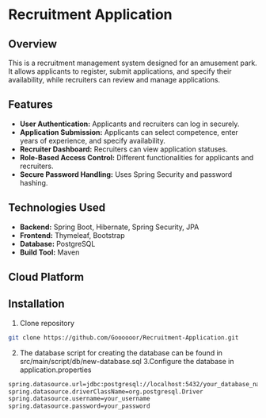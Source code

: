 # Recruitment Application

## Overview
This is a recruitment management system designed for an amusement park. It allows applicants to register, submit applications, and specify their availability, while recruiters can review and manage applications.

## Features
- **User Authentication:** Applicants and recruiters can log in securely.
- **Application Submission:** Applicants can select competence, enter years of experience, and specify availability.
- **Recruiter Dashboard:** Recruiters can view application statuses.
- **Role-Based Access Control:** Different functionalities for applicants and recruiters.
- **Secure Password Handling:** Uses Spring Security and password hashing.

## Technologies Used
- **Backend:** Spring Boot, Hibernate, Spring Security, JPA
- **Frontend:** Thymeleaf, Bootstrap
- **Database:** PostgreSQL
- **Build Tool:** Maven

## Cloud Platform


## Installation
1. Clone repository
```bash
git clone https://github.com/Goooooor/Recruitment-Application.git
```
2. The database script for creating the database can be found in src/main/script/db/new-database.sql
3.Configure the database in application.properties
```bash
spring.datasource.url=jdbc:postgresql://localhost:5432/your_database_name
spring.datasource.driverClassName=org.postgresql.Driver
spring.datasource.username=your_username
spring.datasource.password=your_password
```

